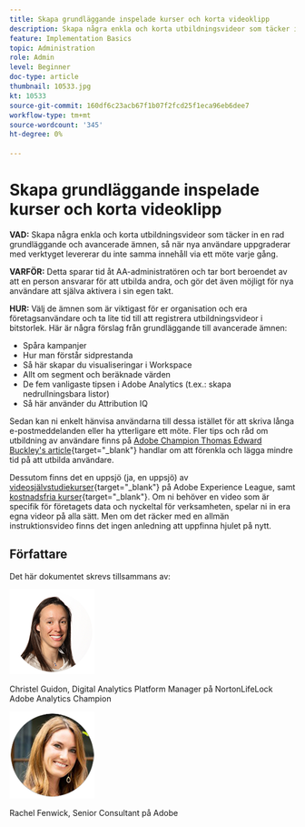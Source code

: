 ```yaml
---
title: Skapa grundläggande inspelade kurser och korta videoklipp
description: Skapa några enkla och korta utbildningsvideor som täcker in en rad grundläggande och avancerade ämnen, så när nya användare uppgraderar med verktyget levererar du inte samma innehåll via ett möte varje gång.
feature: Implementation Basics
topic: Administration
role: Admin
level: Beginner
doc-type: article
thumbnail: 10533.jpg
kt: 10533
source-git-commit: 160df6c23acb67f1b07f2fcd25f1eca96eb6dee7
workflow-type: tm+mt
source-wordcount: '345'
ht-degree: 0%

---
```



# Skapa grundläggande inspelade kurser och korta videoklipp

**VAD:** Skapa några enkla och korta utbildningsvideor som täcker in en rad grundläggande och avancerade ämnen, så när nya användare uppgraderar med verktyget levererar du inte samma innehåll via ett möte varje gång.

**VARFÖR:** Detta sparar tid åt AA-administratören och tar bort beroendet av att en person ansvarar för att utbilda andra, och gör det även möjligt för nya användare att själva aktivera i sin egen takt.

**HUR:** Välj de ämnen som är viktigast för er organisation och era företagsanvändare och ta lite tid till att registrera utbildningsvideor i bitstorlek. Här är några förslag från grundläggande till avancerade ämnen:

* Spåra kampanjer
* Hur man förstår sidprestanda
* Så här skapar du visualiseringar i Workspace
* Allt om segment och beräknade värden
* De fem vanligaste tipsen i Adobe Analytics (t.ex.: skapa nedrullningsbara listor)
* Så här använder du Attribution IQ

Sedan kan ni enkelt hänvisa användarna till dessa istället för att skriva långa e-postmeddelanden eller ha ytterligare ett möte. Fler tips och råd om utbildning av användare finns på [Adobe Champion Thomas Edward Buckley&#39;s article](https://experienceleague.adobe.com/docs/analytics-learn/tutorials/administration/key-admin-skills/simplify-training-users.html?lang=en){target=&quot;_blank&quot;} handlar om att förenkla och lägga mindre tid på att utbilda användare.

Dessutom finns det en uppsjö (ja, en uppsjö) av [videosjälvstudiekurser](https://experienceleague.adobe.com/docs/analytics-learn/tutorials/overview.html){target=&quot;_blank&quot;} på Adobe Experience League, samt [kostnadsfria kurser](https://experienceleague.adobe.com/?lang=en#dashboard/learning){target=&quot;_blank&quot;}. Om ni behöver en video som är specifik för företagets data och nyckeltal för verksamheten, spelar ni in era egna videor på alla sätt. Men om det räcker med en allmän instruktionsvideo finns det ingen anledning att uppfinna hjulet på nytt.

## Författare

Det här dokumentet skrevs tillsammans av:

![Christel Guidon](assets/Christel-Headshot-150.png)

Christel Guidon, Digital Analytics Platform Manager på NortonLifeLock Adobe Analytics Champion

![Rachel Fenwick](assets/Rachel-Fenwick-150.png)

Rachel Fenwick, Senior Consultant på Adobe
